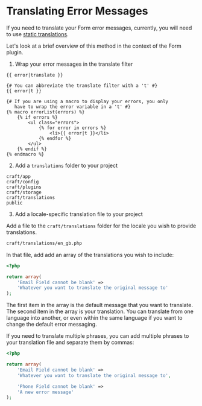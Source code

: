# Translating Error Messages

If you need to translate your Form error messages, currently, you will need to use [static translations](https://craftcms.com/support/static-translations).

Let's look at a brief overview of this method in the context of the Form plugin.

1) Wrap your error messages in the translate filter

``` twig
{{ error|translate }}

{# You can abbreviate the translate filter with a 't' #}
{{ error|t }}

{# If you are using a macro to display your errors, you only
   have to wrap the error variable in a 't' #}
{% macro errorList(errors) %}
	{% if errors %}
		<ul class="errors">
			{% for error in errors %}
				<li>{{ error|t }}</li>
			{% endfor %}
		</ul>
	{% endif %}
{% endmacro %}
```

2) Add a `translations` folder to your project

``` text{5}
craft/app
craft/config
craft/plugins
craft/storage
craft/translations
public
```

3) Add a locale-specific translation file to your project

Add a file to the `craft/translations` folder for the locale you wish to provide translations.

``` html
craft/translations/en_gb.php
```

In that file, add add an array of the translations you wish to include:

``` php
<?php

return array(
	'Email Field cannot be blank' => 
	'Whatever you want to translate the original message to'
);
```

The first item in the array is the default message that you want to translate.  The second item in the array is your translation.  You can translate from one language into another, or even within the same language if you want to change the default error messaging.

If you need to translate multiple phrases, you can add multiple phrases to your translation file and separate them by commas:

``` php
<?php

return array(
	'Email Field cannot be blank' => 
	'Whatever you want to translate the original message to',

	'Phone Field cannot be blank' => 
	'A new error message'
);
```